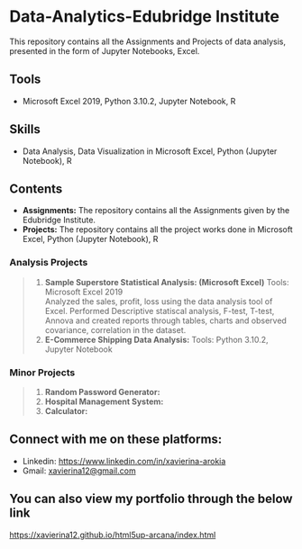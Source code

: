 # Data-Analytics-Edubridge Institute
This repository contains all the Assignments and Projects of data analysis, presented in the form of Jupyter Notebooks, Excel.

## Tools
* Microsoft Excel 2019, Python 3.10.2, Jupyter Notebook, R

## Skills
* Data Analysis, Data Visualization in Microsoft Excel, Python (Jupyter Notebook), R

## Contents
* **Assignments:** The repository contains all the Assignments given by the Edubridge Institute. 
* **Projects:** The repository contains all the project works done in Microsoft Excel, Python (Jupyter Notebook), R
### Analysis Projects
>1. **Sample Superstore Statistical Analysis: (Microsoft Excel)**  Tools: Microsoft Excel 2019 <br>
Analyzed the sales, profit, loss using the data analysis tool of Excel. Performed Descriptive statiscal analysis, F-test, T-test, Annova and created reports through tables, charts and observed covariance, correlation in the dataset.
>2. **E-Commerce Shipping Data Analysis:** Tools: Python 3.10.2, Jupyter Notebook
### Minor Projects
>1. **Random Password Generator:**
>2. **Hospital Management System:**
>3. **Calculator:**



## Connect with me on these platforms:
* Linkedin:  https://www.linkedin.com/in/xavierina-arokia 
* Gmail: xavierina12@gmail.com 


## You can also view my portfolio through the below link
https://xavierina12.github.io/html5up-arcana/index.html
